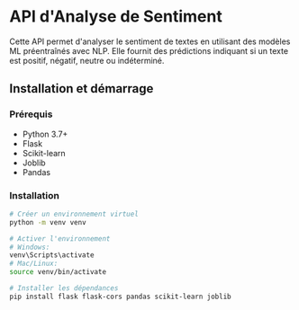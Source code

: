 # API d'Analyse de Sentiment

Cette API permet d'analyser le sentiment de textes en utilisant des modèles ML préentraînés avec NLP.
Elle fournit des prédictions indiquant si un texte est positif, négatif, neutre ou indéterminé.

## Installation et démarrage

### Prérequis
- Python 3.7+
- Flask
- Scikit-learn
- Joblib
- Pandas

### Installation
```bash
# Créer un environnement virtuel
python -m venv venv

# Activer l'environnement
# Windows:
venv\Scripts\activate
# Mac/Linux:
source venv/bin/activate

# Installer les dépendances
pip install flask flask-cors pandas scikit-learn joblib
